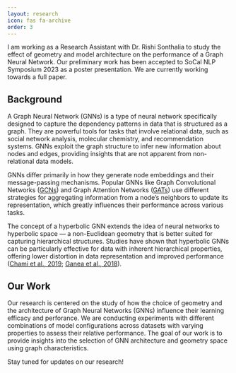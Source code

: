 ```yaml
---
layout: research
icon: fas fa-archive
order: 3
---
```


I am working as a Research Assistant with Dr. Rishi Sonthalia to study the effect of geometry and model architecture on the performance of a Graph Neural Network. Our preliminary work has been accepted to SoCal NLP Symposium 2023 as a poster presentation. We are currently working towards a full paper.

## Background

A Graph Neural Network (GNNs) is a type of neural network specifically designed to capture the dependency patterns in data that is structured as a graph. They are powerful tools for tasks that involve relational data, such as social network analysis, molecular chemistry, and recommendation systems. GNNs exploit the graph structure to infer new information about nodes and edges, providing insights that are not apparent from non-relational data models.

GNNs differ primarily in how they generate node embeddings and their message-passing mechanisms. Popular GNNs like Graph Convolutional Networks ([GCNs](https://arxiv.org/abs/1609.02907)) and Graph Attention Networks ([GATs](https://arxiv.org/abs/1710.10903)) use different strategies for aggregating information from a node’s neighbors to update its representation, which greatly influences their performance across various tasks.

The concept of a hyperbolic GNN extends the idea of neural networks to hyperbolic space — a non-Euclidean geometry that is better suited for capturing hierarchical structures. Studies have shown that hyperbolic GNNs can be particularly effective for data with inherent hierarchical properties, offering lower distortion in data representation and improved performance ([Chami et al., 2019](https://arxiv.org/abs/1910.12892); [Ganea et al., 2018](https://neurips.cc/Conferences/2018/ScheduleMultitrack?event=10927)).


## Our Work

Our research is centered on the study of how the choice of geometry and the architecture of Graph Neural Networks (GNNs) influence their learning efficacy and perforance. We are conducting experiments with different combinations of model configurations across datasets with varying properties to assess their relative performance. The goal of our work is to provide insights into the selection of GNN architecture and geometry space using graph characteristics.

Stay tuned for updates on our research!


